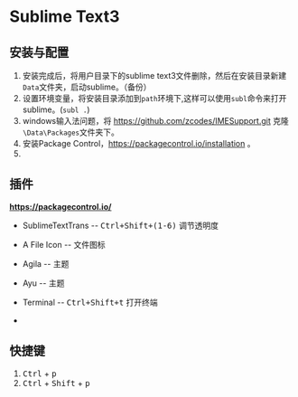 # Sublime Text3

## 安装与配置

1. 安装完成后，将用户目录下的sublime text3文件删除，然后在安装目录新建```Data```文件夹，启动sublime。（备份）
2. 设置环境变量，将安装目录添加到```path```环境下,这样可以使用```subl```命令来打开sublime。(```subl .```)
3. windows输入法问题，将 https://github.com/zcodes/IMESupport.git 克隆```\Data\Packages```文件夹下。
4. 安装Package Control，https://packagecontrol.io/installation 。
5. 

## 插件

**https://packagecontrol.io/**

- SublimeTextTrans -- <kbd>Ctrl+Shift+(1-6)</kbd> 调节透明度
- A File Icon -- 文件图标
- Agila -- 主题
- Ayu -- 主题

- Terminal -- <kbd>Ctrl+Shift+t</kbd> 打开终端
- 


## 快捷键

1. <kbd>Ctrl</kbd> + <kbd>p</kbd>
2. <kbd>Ctrl</kbd> + <kbd>Shift</kbd> + <kbd>p</kbd>
